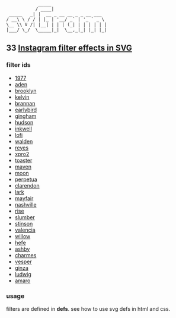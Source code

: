                 _____                     
               / ____|                    
     _____   _| |  __ _ __ __ _ _ __ ___  
    / __\ \ / / | |_ | '__/ _` | '_ ` _ \ 
    \__ \\ V /| |__| | | | (_| | | | | | |
    |___/ \_/  \_____|_|  \__,_|_| |_| |_|
                                        
                                                

## 33 [Instagram filter effects in SVG][0]

### filter ids

- [1977][1]
- [aden][2]
- [brooklyn][3]
- [kelvin][4]
- [brannan][5]
- [earlybird][6]
- [gingham][7]
- [hudson][8]
- [inkwell][9]
- [lofi][10]
- [walden][11]
- [reyes][12]
- [xpro2][13]
- [toaster][14]
- [maven][15]
- [moon][16]
- [perpetua][17]
- [clarendon][18]
- [lark][19]
- [mayfair][20]
- [nashville][21]
- [rise][22]
- [slumber][23]
- [stinson][24]
- [valencia][25]
- [willow][26]
- [hefe][27]
- [ashby][28]
- [charmes][29]
- [vesper][30]
- [ginza][31]
- [ludwig][32]
- [amaro][33]

### usage

filters are defined in **defs**. see how to use svg defs in html and css.

[0]: https://codepen.io/collection/XyPZJO
[1]: https://codepen.io/BuZZ-dEE/pen/abOwXWv
[2]: https://codepen.io/BuZZ-dEE/pen/gOpMzPZ
[3]: https://codepen.io/BuZZ-dEE/pen/bGdgKVP
[4]: https://codepen.io/BuZZ-dEE/pen/xxGOarp
[5]: https://codepen.io/BuZZ-dEE/pen/Poqjgxp
[6]: https://codepen.io/BuZZ-dEE/pen/xxGOava
[7]: https://codepen.io/BuZZ-dEE/pen/mdJRgyW
[8]: https://codepen.io/BuZZ-dEE/pen/YzXNvNO
[9]: https://codepen.io/BuZZ-dEE/pen/gOpRJgX
[10]: https://codepen.io/BuZZ-dEE/pen/QWbdxgj
[11]: https://codepen.io/BuZZ-dEE/pen/VwLWOWp
[12]: https://codepen.io/BuZZ-dEE/pen/yLNXWor
[13]: https://codepen.io/BuZZ-dEE/pen/NWqgVYE
[14]: https://codepen.io/BuZZ-dEE/pen/NWqgVoJ
[15]: https://codepen.io/BuZZ-dEE/pen/QWbgRPR
[16]: https://codepen.io/BuZZ-dEE/pen/zYGNjQo
[17]: https://codepen.io/BuZZ-dEE/pen/JjdJQjJ
[18]: https://codepen.io/BuZZ-dEE/pen/YzXxxpo
[19]: https://codepen.io/BuZZ-dEE/pen/BaNddwL
[20]: https://codepen.io/BuZZ-dEE/pen/mdJMByO
[21]: https://codepen.io/BuZZ-dEE/pen/gOpxjoq
[22]: https://codepen.io/BuZZ-dEE/pen/ExjvpBo
[23]: https://codepen.io/BuZZ-dEE/pen/YzXxOJP
[24]: https://codepen.io/BuZZ-dEE/pen/yLNoxwj
[25]: https://codepen.io/BuZZ-dEE/pen/WNvEgVX
[26]: https://codepen.io/BuZZ-dEE/pen/dyozEyP
[27]: https://codepen.io/BuZZ-dEE/pen/MWwrrOe
[28]: https://codepen.io/BuZZ-dEE/pen/XWbZBXy
[29]: https://codepen.io/BuZZ-dEE/pen/JjdpBLo
[30]: https://codepen.io/BuZZ-dEE/pen/VwLXBBv
[31]: https://codepen.io/BuZZ-dEE/pen/poJLZmx
[32]: https://codepen.io/BuZZ-dEE/pen/PoqRdZO
[33]: https://codepen.io/BuZZ-dEE/pen/dyomqZW
